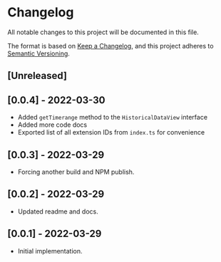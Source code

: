 # Changelog

All notable changes to this project will be documented in this file.

The format is based on [Keep a Changelog](https://keepachangelog.com/en/1.0.0/),
and this project adheres to [Semantic Versioning](https://semver.org/spec/v2.0.0.html).

## [Unreleased]

## [0.0.4] - 2022-03-30

- Added `getTimerange` method to the `HistoricalDataView` interface
- Added more code docs
- Exported list of all extension IDs from `index.ts` for convenience

## [0.0.3] - 2022-03-29

- Forcing another build and NPM publish.

## [0.0.2] - 2022-03-29

- Updated readme and docs.

## [0.0.1] - 2022-03-29

- Initial implementation.
